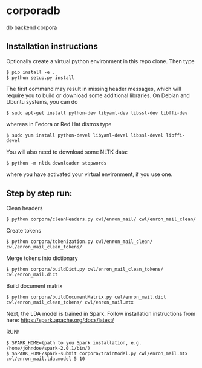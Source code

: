 # corporadb
db backend corpora

## Installation instructions
Optionally create a virtual python environment in this repo clone.
Then type

```shell
$ pip install -e .
$ python setup.py install
```

The first command may result in missing header messages, which will require you to build or download some additional
libraries. On Debian and Ubuntu systems, you can do

```shell
$ sudo apt-get install python-dev libyaml-dev libssl-dev libffi-dev
```

whereas in Fedora or Red Hat distros type

```shell
$ sudo yum install python-devel libyaml-devel libssl-devel libffi-devel

```

You will also need to download some NLTK data:
```shell
$ python -m nltk.downloader stopwords
```
where you have activated your virtual environment, if you use one.

## Step by step run:

Clean headers
```shell
$ python corpora/cleanHeaders.py cwl/enron_mail/ cwl/enron_mail_clean/
```

Create tokens
```shell
$ python corpora/tokenization.py cwl/enron_mail_clean/ cwl/enron_mail_clean_tokens/
```

Merge tokens into dictionary
```shell
$ python corpora/buildDict.py cwl/enron_mail_clean_tokens/ cwl/enron_mail.dict
```

Build document matrix
```shell
$ python corpora/buildDocumentMatrix.py cwl/enron_mail.dict cwl/enron_mail_clean_tokens/ cwl/enron_mail.mtx
```

Next, the LDA model is trained in Spark. Follow installation instructions from here: https://spark.apache.org/docs/latest/

RUN:
```
$ SPARK_HOME=(path to you Spark installation, e.g. /home/johndoe/spark-2.0.1/bin/)
$ $SPARK_HOME/spark-submit corpora/trainModel.py cwl/enron_mail.mtx cwl/enron_mail.lda.model 5 10
```
